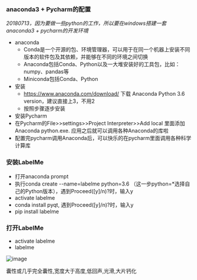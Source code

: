 ### anaconda3 + Pycharm的配置

*20180713，因为要做一些python的工作，所以要在windows搭建一套anaconda3 + pycharm的开发环境*

- anaconda
    - Conda是一个开源的包、环境管理器，可以用于在同一个机器上安装不同版本的软件包及其依赖，并能够在不同的环境之间切换
    - Anaconda包括Conda、Python以及一大堆安装好的工具包，比如：numpy、pandas等
    - Miniconda包括Conda、Python
- 安装
    - https://www.anaconda.com/download/ 下载 Anaconda Python 3.6 version，建议直接上3，不用2
    - 按照步骤逐步安装
- 安装Pycharm
- 在Pycharm的File>>settings>>Project Interpreter>>Add local  里面添加Anaconda python.exe. 应用之后就可以调用各种Anaconda的库啦
- 配置完pycharm调用Anaconda后，可以快乐的在pycharm里面调用各种科学计算库

### 安装LabelMe

- 打开anaconda prompt
- 执行conda create --name=labelme python=3.6 （这一步python=*选择自己的Python版本），遇到Proceed([y]/n)?时，输入y
- activate labelme
- conda install pyqt, 遇到Proceed([y]/n)?时，输入y
- pip install labelme

### 打开LabelMe
- activate labelme
- labelme

![image](https://github.com/songruoningbupt/songruoningbupt.github.io/blob/master/image/labelme.png)

囊性或几乎完全囊性,宽度大于高度,低回声,光滑,大片钙化